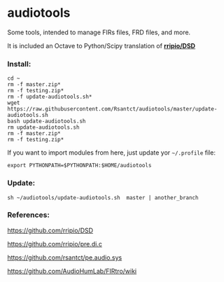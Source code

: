 # audiotools

Some tools, intended to manage FIRs files, FRD files, and more.

It is included an Octave to Python/Scipy translation of **[rripio/DSD](https://github.com/rripio/DSD)**

### Install:


    cd ~
    rm -f master.zip*
    rm -f testing.zip*
    rm -f update-audiotools.sh*
    wget https://raw.githubusercontent.com/Rsantct/audiotools/master/update-audiotools.sh
    bash update-audiotools.sh
    rm update-audiotools.sh
    rm -f master.zip*
    rm -f testing.zip*

If you want to import modules from here, just update yor `~/.profile` file:

    export PYTHONPATH=$PYTHONPATH:$HOME/audiotools


### Update:

    sh ~/audiotools/update-audiotools.sh  master | another_branch


### References:

https://github.com/rripio/DSD

https://github.com/rripio/pre.di.c

https://github.com/rsantct/pe.audio.sys

https://github.com/AudioHumLab/FIRtro/wiki

